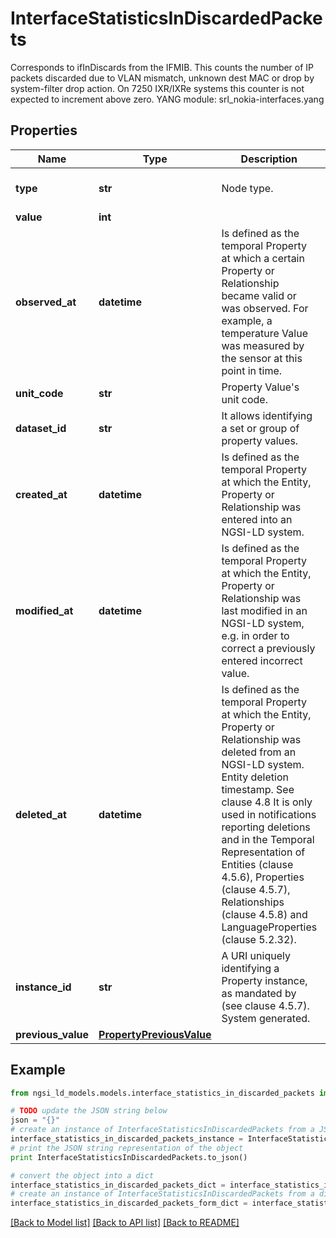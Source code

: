 # InterfaceStatisticsInDiscardedPackets

Corresponds to ifInDiscards from the IFMIB.  This counts the number of IP packets discarded due to VLAN mismatch, unknown dest MAC or drop by system-filter drop action. On 7250 IXR/IXRe systems this counter is not expected to increment above zero.  YANG module: srl_nokia-interfaces.yang 

## Properties

Name | Type | Description | Notes
------------ | ------------- | ------------- | -------------
**type** | **str** | Node type.  | [optional] [default to 'Property']
**value** | **int** |  | 
**observed_at** | **datetime** | Is defined as the temporal Property at which a certain Property or Relationship became valid or was observed. For example, a temperature Value was measured by the sensor at this point in time.  | [optional] 
**unit_code** | **str** | Property Value&#39;s unit code.  | [optional] 
**dataset_id** | **str** | It allows identifying a set or group of property values.  | [optional] 
**created_at** | **datetime** | Is defined as the temporal Property at which the Entity, Property or Relationship was entered into an NGSI-LD system.  | [optional] [readonly] 
**modified_at** | **datetime** | Is defined as the temporal Property at which the Entity, Property or Relationship was last modified in an NGSI-LD system, e.g. in order to correct a previously entered incorrect value.  | [optional] [readonly] 
**deleted_at** | **datetime** | Is defined as the temporal Property at which the Entity, Property or Relationship was deleted from an NGSI-LD system.  Entity deletion timestamp. See clause 4.8 It is only used in notifications reporting deletions and in the Temporal Representation of Entities (clause 4.5.6), Properties (clause 4.5.7), Relationships (clause 4.5.8) and LanguageProperties (clause 5.2.32).  | [optional] [readonly] 
**instance_id** | **str** | A URI uniquely identifying a Property instance, as mandated by (see clause 4.5.7). System generated.  | [optional] [readonly] 
**previous_value** | [**PropertyPreviousValue**](PropertyPreviousValue.md) |  | [optional] 

## Example

```python
from ngsi_ld_models.models.interface_statistics_in_discarded_packets import InterfaceStatisticsInDiscardedPackets

# TODO update the JSON string below
json = "{}"
# create an instance of InterfaceStatisticsInDiscardedPackets from a JSON string
interface_statistics_in_discarded_packets_instance = InterfaceStatisticsInDiscardedPackets.from_json(json)
# print the JSON string representation of the object
print InterfaceStatisticsInDiscardedPackets.to_json()

# convert the object into a dict
interface_statistics_in_discarded_packets_dict = interface_statistics_in_discarded_packets_instance.to_dict()
# create an instance of InterfaceStatisticsInDiscardedPackets from a dict
interface_statistics_in_discarded_packets_form_dict = interface_statistics_in_discarded_packets.from_dict(interface_statistics_in_discarded_packets_dict)
```
[[Back to Model list]](../README.md#documentation-for-models) [[Back to API list]](../README.md#documentation-for-api-endpoints) [[Back to README]](../README.md)


